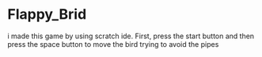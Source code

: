 # Flappy_Brid
i made this game by using scratch ide.
First, press the start button and then press the space button to move the bird trying to avoid the pipes
